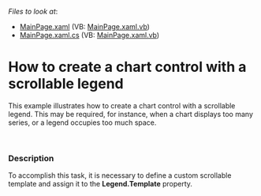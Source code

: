 <!-- default file list -->
*Files to look at*:

* [MainPage.xaml](./CS/DXCharts_ScrollableLegend/MainPage.xaml) (VB: [MainPage.xaml.vb](./VB/DXCharts_ScrollableLegend/MainPage.xaml.vb))
* [MainPage.xaml.cs](./CS/DXCharts_ScrollableLegend/MainPage.xaml.cs) (VB: [MainPage.xaml.vb](./VB/DXCharts_ScrollableLegend/MainPage.xaml.vb))
<!-- default file list end -->
# How to create a chart control with a scrollable legend


<p>This example illustrates how to create a chart control with a scrollable legend. This may be required, for instance, when a chart displays too many series, or a legend occupies too much space.</p><p><br />
</p>


<h3>Description</h3>

<p>To accomplish this task, it is necessary to define a custom scrollable template and assign it to the <strong>Legend.Template</strong> property.</p><br />


<br/>


